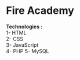 # Fire Academy

<b>Technologies :</b> <br>
1- HTML<br>
2- CSS<br>
3- JavaScript<br>
4- PHP
5- MySQL

